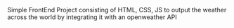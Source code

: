 Simple FrontEnd Project consisting of HTML, CSS, JS to output the weather across the world by integrating it with an openweather API 
